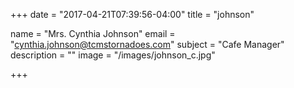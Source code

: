 +++
date = "2017-04-21T07:39:56-04:00"
title = "johnson"

name = "Mrs. Cynthia Johnson"
email = "cynthia.johnson@tcmstornadoes.com"
subject =  "Cafe Manager"
description =  ""
image = "/images/johnson_c.jpg"

+++

